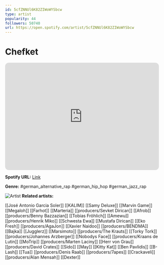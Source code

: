```yaml
---
id: 5cfZNNUl6K82ZIWoWYSbcw
type: artist
popularity: 44
followers: 50740
url: https://open.spotify.com/artist/5cfZNNUl6K82ZIWoWYSbcw
---
```

# Chefket

<iframe style="border-radius:12px" src="https://open.spotify.com/embed/artist/5cfZNNUl6K82ZIWoWYSbcw" width="100%" height="352" frameBorder="0" allowfullscreen="" allow="autoplay; clipboard-write; encrypted-media; fullscreen; picture-in-picture" loading="lazy"></iframe>

**Spotify URL:** [Link](https://open.spotify.com/artist/5cfZNNUl6K82ZIWoWYSbcw)

**Genre:**  #german_alternative_rap #german_hip_hop #german_jazz_rap

![Artist](https://i.scdn.co/image/ab6761610000e5ebc92ba7f9d08e9437a9acde00)
**Related artists:**

[[José Antonio Garcia Soler]]
[[KALIM]]
[[Samy Deluxe]]
[[Marvin Game]]
[[Megaloh]]
[[Farhot]]
[[Marteria]]
[[producers/Sevket Dirican]]
[[Afrob]]
[[producers/Benny Bazzazian]]
[[Tobias Fröhlich]]
[[Amewu]]
[[producers/Henrik Miko]]
[[Schwesta Ewa]]
[[Mustafa Dirican]]
[[Eko Fresh]]
[[producers/AgaJon]]
[[Xavier Naidoo]]
[[producers/BENDMA]]
[[Bajka]]
[[Jugglerz]]
[[Marsimoto]]
[[producers/The Krauts]]
[[Torky Tork]]
[[producers/Johannes Arzberger]]
[[Nobodys Face]]
[[producers/Kraans de Lutin]]
[[MoTrip]]
[[producers/Marten Laciny]]
[[Herr von Grau]]
[[producers/David Crates]]
[[Sido]]
[[May]]
[[Kitty Kat]]
[[Ben Pavlidis]]
[[B-Lash]]
[[Tua]]
[[producers/Denis Raab]]
[[producers/7apes]]
[[Crackaveli]]
[[producers/Alan Mensah]]
[[Dexter]]
